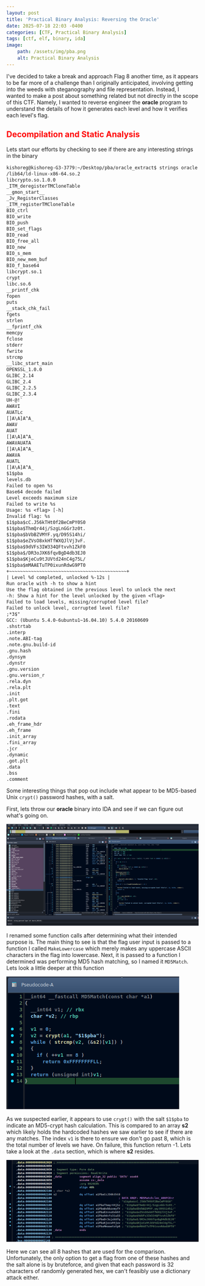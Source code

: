 ```yaml
---
layout: post
title: 'Practical Binary Analysis: Reversing the Oracle'
date: 2025-07-18 22:03 -0400
categories: [CTF, Practical Binary Analysis]
tags: [ctf, elf, binary, ida]
image:
    path: /assets/img/pba.png
    alt: Practical Binary Analysis
---
```


I've decided to take a break and approach Flag 8 another time, as it appears to be far more of a challenge than I originally anticipated, involving getting into the weeds with steganography and file representation. Instead, I wanted to make a post about something related but not directly in the scope of this CTF. Namely, I wanted to reverse engineer the **oracle** program to understand the details of how it generates each level and how it verifies each level's flag. 

## <span style="color:red">Decompilation and Static Analysis </span>

Lets start our efforts by checking to see if there are any interesting strings in the binary

```
kishoreg@kishoreg-G3-3779:~/Desktop/pba/oracle_extract$ strings oracle
/lib64/ld-linux-x86-64.so.2
libcrypto.so.1.0.0
_ITM_deregisterTMCloneTable
__gmon_start__
_Jv_RegisterClasses
_ITM_registerTMCloneTable
BIO_ctrl
BIO_write
BIO_push
BIO_set_flags
BIO_read
BIO_free_all
BIO_new
BIO_s_mem
BIO_new_mem_buf
BIO_f_base64
libcrypt.so.1
crypt
libc.so.6
__printf_chk
fopen
puts
__stack_chk_fail
fgets
strlen
__fprintf_chk
memcpy
fclose
stderr
fwrite
strcmp
__libc_start_main
OPENSSL_1.0.0
GLIBC_2.14
GLIBC_2.4
GLIBC_2.2.5
GLIBC_2.3.4
UH-@!`
AWAVI
AUATLc
[]A\A]A^A_
AWAV
AUAT
[]A\A]A^A_
AWAVAUATA
[]A\A]A^A_
AWAVA
AUATL
[]A\A]A^A_
$1$pba
levels.db
Failed to open %s
Base64 decode failed
Level exceeds maximum size
Failed to write %s
Usage: %s <flag> [-h]
Invalid flag: %s
$1$pba$cC.J56kTHt0f2BeCmPY0S0
$1$pba$ThmQr44j/SzgLnGGr3z0t.
$1$pba$bVbBZVMYF.yq/D95S14hi/
$1$pba$eZVsO8xkHTfWXQJlVj3vF.
$1$pba$9dVFs3IW334QFtvvh1ZkF0
$1$pba$/DR3oJXK6fqvBgD4db3EJ0
$1$pba$KjeCu9tJUVtd24nC4g75L/
$1$pba$mMAAETuTP0ixunRdwG9PT0
+~~~~~~~~~~~~~~~~~~~~~~~~~~~~~~~~~~~~~~~~~~~+
| Level %d completed, unlocked %-12s |
Run oracle with -h to show a hint
Use the flag obtained in the previous level to unlock the next
-h: Show a hint for the level unlocked by the given <flag>
Failed to load levels, missing/corrupted level file?
Failed to unlock level, corrupted level file?
;*3$"
GCC: (Ubuntu 5.4.0-6ubuntu1~16.04.10) 5.4.0 20160609
.shstrtab
.interp
.note.ABI-tag
.note.gnu.build-id
.gnu.hash
.dynsym
.dynstr
.gnu.version
.gnu.version_r
.rela.dyn
.rela.plt
.init
.plt.got
.text
.fini
.rodata
.eh_frame_hdr
.eh_frame
.init_array
.fini_array
.jcr
.dynamic
.got.plt
.data
.bss
.comment
```

Some interesting things that pop out include what appear to be MD5-based Unix ```crypt()``` password hashes, with a salt. 

First, lets throw our **oracle** binary into IDA and see if we can figure out what's going on. 

![stage1 strings](/assets/img/ida.png)

I renamed some function calls after determining what their intended purpose is. The main thing to see is that the flag user input is passed to a function I called ```MakeLowercase``` which merely makes any uppercase ASCII characters in the flag into lowercase. Next, it is passed to a function I determined was performing MD5 hash matching, so I named it ```MD5Match```. Lets look a little deeper at this function

![ida2](/assets/img/ida2.png)

As we suspected earlier, it appears to use ```crypt()``` with the salt ```$1$pba``` to indicate an MD5-crypt hash calculation. This is compared to an array **s2** which likely holds the hardcoded hashes we saw earlier to see if there are any matches. The index ```v1``` is there to ensure we don't go past 8, which is the total number of levels we have. On failure, this function return -1. Lets take a look at the ```.data``` section, which is where **s2** resides.

![ida3](/assets/img/ida3.png)

Here we can see all 8 hashes that are used for the comparison. Unfortunately, the only option to get a flag from one of these hashes and the salt alone is by bruteforce, and given that each password is 32 characters of randomly generated hex, we can't feasibly use a dictionary attack either. 